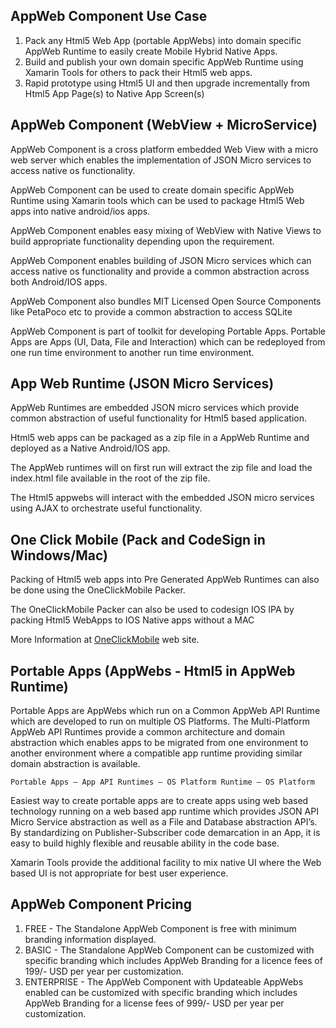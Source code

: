 ## AppWeb Component Use Case

<ol>
	<li>
		Pack any Html5 Web App (portable AppWebs) into domain specific AppWeb Runtime to easily create Mobile Hybrid Native Apps.   
	</li>  	  
	<li>
		Build and publish your own domain specific AppWeb Runtime using Xamarin Tools for others to pack their Html5 web apps.
	</li>	  
	<li>
		Rapid prototype using Html5 UI and then upgrade incrementally from Html5 App Page(s) to Native App Screen(s)
	</li>
</ol>


## AppWeb Component (WebView + MicroService)

AppWeb Component is a cross platform embedded Web View with a micro web server which enables the implementation of JSON Micro services to access native os functionality.

AppWeb Component can be used to create domain specific AppWeb Runtime using Xamarin tools which can be used to package Html5 Web apps into native android/ios apps.

AppWeb Component enables easy mixing of WebView with Native Views to build appropriate functionality depending upon the requirement.

AppWeb Component enables building of JSON Micro services which can access native os functionality and provide a common abstraction across both Android/IOS apps.

AppWeb Component also bundles MIT Licensed Open Source Components like PetaPoco etc to provide a common abstraction to access SQLite

AppWeb Component is part of toolkit for developing Portable Apps. Portable Apps are Apps (UI, Data, File and Interaction) which can be redeployed from one run time environment to another run time environment.

## App Web Runtime (JSON Micro Services)

AppWeb Runtimes are embedded JSON micro services which provide common abstraction of useful functionality for Html5 based application.

Html5 web apps can be packaged as a zip file in a AppWeb Runtime and deployed as a Native Android/IOS app.

The AppWeb runtimes will on first run will extract the zip file and load the index.html file available in the root of the zip file.

The Html5 appwebs will interact with the embedded JSON micro services using AJAX to orchestrate useful functionality.

## One Click Mobile (Pack and CodeSign in Windows/Mac)

Packing of Html5 web apps into Pre Generated AppWeb Runtimes can also be done using the OneClickMobile Packer. 

The OneClickMobile Packer can also be used to codesign IOS IPA by packing Html5 WebApps to IOS Native apps without a MAC 

More Information at [OneClickMobile](http://htmltoapp.com/ "Web Site") web site.

## Portable Apps (AppWebs - Html5 in AppWeb Runtime)

Portable Apps are AppWebs which run on a Common AppWeb API Runtime which are developed to run on multiple OS Platforms. The Multi-Platform AppWeb API Runtimes provide a common architecture and domain abstraction which enables apps to be migrated from one environment to another environment where a compatible app runtime providing similar domain abstraction is available.

	Portable Apps – App API Runtimes – OS Platform Runtime – OS Platform

Easiest way to create portable apps are to create apps using web based technology running on a web based app runtime which provides JSON API Micro Service abstraction as well as a File and Database abstraction API’s. By standardizing on Publisher-Subscriber code demarcation in an App, it is easy to build highly flexible and reusable ability in the code base. 

Xamarin Tools provide the additional facility to mix native UI where the Web based UI is not appropriate for best user experience.

## AppWeb Component Pricing

<ol>
	<li>
		FREE - The Standalone AppWeb Component is free with minimum branding information displayed.   
	</li>  	  
	<li>
		BASIC - The Standalone AppWeb Component can be customized with specific branding which includes AppWeb Branding for a licence fees of 199/- USD per year per customization.
	</li>	  
	<li>
		ENTERPRISE - The AppWeb Component with Updateable AppWebs enabled can be customized  with specific branding which includes AppWeb Branding for a license fees of 999/- USD per year per customization. 
	</li>
</ol>

